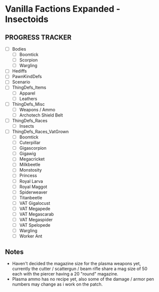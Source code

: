 # Vanilla Factions Expanded - Insectoids

## PROGRESS TRACKER
- [ ] Bodies
  - [ ] Boomtick
  - [ ] Scorpion
  - [ ] Wargling
- [ ] Hediffs
- [ ] PawnKindDefs
- [ ] Scenario
- [ ] ThingDefs_Items
  - [ ] Apparel
  - [ ] Leathers
- [ ] ThingDefs_Misc
  - [ ] Weapons / Ammo
  - [ ] Archotech Shield Belt
- [ ] ThingDefs_Races
  - [ ] Insects
- [ ] ThingDefs_Races_VatGrown
  - [ ] Boomtick
  - [ ] Cuterpillar
  - [ ] Gigascorpion
  - [ ] Gigawig
  - [ ] Megacricket
  - [ ] Milkbeetle
  - [ ] Monstosity
  - [ ] Princess
  - [ ] Royal Larva
  - [ ] Royal Maggot
  - [ ] Spiderweaver
  - [ ] Titanbeetle
  - [ ] VAT Gigalocust
  - [ ] VAT Megapede
  - [ ] VAT Megascarab
  - [ ] VAT Megaspider
  - [ ] VAT Spelopede
  - [ ] Wargling
  - [ ] Worker Ant

## Notes
- Haven't decided the magazine size for the plasma weapons yet, currently the cutter / scattergun / beam rifle share a mag size of 50 each with the piercer having a 20 "round" magazine.
- Plasma ammo has no recipe yet, also some of the damage / armor pen numbers may change as i work on the patch.